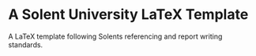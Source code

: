 # A Solent University LaTeX Template


A LaTeX template following Solents referencing and report writing standards.  

